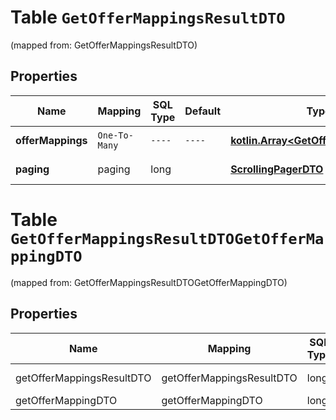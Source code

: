 
# Table `GetOfferMappingsResultDTO`
(mapped from: GetOfferMappingsResultDTO)

## Properties
Name | Mapping | SQL Type | Default | Type | Description | Notes
---- | ------- | -------- | ------- | ---- | ----------- | -----
**offerMappings** | `One-To-Many` | `----` | `----`  | [**kotlin.Array&lt;GetOfferMappingDTO&gt;**](GetOfferMappingDTO.md) | Информация о товарах. | 
**paging** | paging | long |  | [**ScrollingPagerDTO**](ScrollingPagerDTO.md) |  |  [optional] [foreignkey]


# **Table `GetOfferMappingsResultDTOGetOfferMappingDTO`**
(mapped from: GetOfferMappingsResultDTOGetOfferMappingDTO)

## Properties
Name | Mapping | SQL Type | Default | Type | Description | Notes
---- | ------- | -------- | ------- | ---- | ----------- | -----
getOfferMappingsResultDTO | getOfferMappingsResultDTO | long | | kotlin.Long | Primary Key | *one*
getOfferMappingDTO | getOfferMappingDTO | long | | kotlin.Long | Foreign Key | *many*




